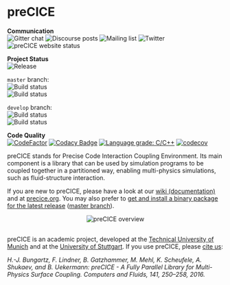 # preCICE #

**Communication**  
<a style="text-decoration: none" href="https://gitter.im/precice/Lobby" target="_blank">
    <img src="https://img.shields.io/badge/chat-on%20gitter-9c3375.svg" alt="Gitter chat">
</a>
<a style="text-decoration: none" href="https://precice.discourse.group" target="_blank">
    <img alt="Discourse posts" src="https://img.shields.io/discourse/posts?label=discourse%20QA&server=https%3A%2F%2Fprecice.discourse.group">
</a>
<a style="text-decoration: none" href="https://mailman.informatik.uni-stuttgart.de/mailman/listinfo/precice" target="_blank">
    <img src="https://img.shields.io/badge/mailing%20list-subscribe-blue.svg" alt="Mailing list">
</a>
<a style="text-decoration: none" href="https://twitter.com/preCICE_org" target="_blank">
    <img src="https://img.shields.io/badge/twitter-%40preCICE__org-1da1f2.svg" alt="Twitter">
</a>
<a style="text-decoration: none" href="https://www.precice.org/" target="_blank">
    <img src="https://img.shields.io/website-up-down-green-red/https/www.precice.org.svg?label=website" alt="preCICE website status">
</a>

**Project Status**  
<a style="text-decoration: none" href="https://github.com/precice/precice/releases/latest" target="_blank">
    <img src="https://img.shields.io/github/release/precice/precice.svg" alt="Release">
</a>

``master`` branch: <a style="text-decoration: none" href="https://travis-ci.org/precice/precice" target="_blank">    
    <img src="https://travis-ci.org/precice/precice.svg?branch=master" alt="Build status">
</a> <a style="text-decoration: none" href="https://travis-ci.org/precice/systemtests.svg?branch=master" target="_blank">    
    <img src="https://img.shields.io/travis/precice/systemtests/master.svg?label=system%20tests&style=flat" alt="Build status">
</a>

``develop`` branch: <a style="text-decoration: none" href="https://travis-ci.org/precice/precice" target="_blank">    
    <img src="https://travis-ci.org/precice/precice.svg?branch=develop" alt="Build status">
</a> <a style="text-decoration: none" href="https://travis-ci.org/precice/systemtests.svg?branch=develop" target="_blank">    
    <img src="https://img.shields.io/travis/precice/systemtests/develop.svg?label=system%20tests&style=flat" alt="Build status">
</a>

**Code Quality**  
[![CodeFactor](https://www.codefactor.io/repository/github/precice/precice/badge)](https://www.codefactor.io/repository/github/precice/precice)
[![Codacy Badge](https://api.codacy.com/project/badge/Grade/498adf8b3dcb4543b828e443396eb66c)](https://www.codacy.com/app/fsimonis/precice?utm_source=github.com&amp;utm_medium=referral&amp;utm_content=precice/precice&amp;utm_campaign=Badge_Grade)
[![Language grade: C/C++](https://img.shields.io/lgtm/grade/cpp/g/precice/precice.svg?logo=lgtm&logoWidth=18&label=lgtm%3AC%2B%2B)](https://lgtm.com/projects/g/precice/precice/context:cpp)
[![codecov](https://codecov.io/gh/precice/precice/branch/develop/graph/badge.svg)](https://codecov.io/gh/precice/precice)

preCICE stands for Precise Code Interaction Coupling Environment. Its main component is a library that can be used by simulation programs to be coupled together in a partitioned way, enabling multi-physics simulations, such as fluid-structure interaction.

If you are new to preCICE, please have a look at our [wiki (documentation)](https://github.com/precice/precice/wiki) and at [precice.org](https://www.precice.org). You may also prefer to [get and install a binary package for the latest release](https://github.com/precice/precice/releases/latest) ([master branch](https://github.com/precice/precice/tree/master)).

<div align="center" style="margin-bottom:30px">
<img src="https://www.precice.org/assets/precice_overview.png" alt="preCICE overview" style="max-height: 100%; max-width: 100%">
</div>

preCICE is an academic project, developed at the [Technical University of Munich](https://www5.in.tum.de/) and at the [University of Stuttgart](https://www.ipvs.uni-stuttgart.de/). If you use preCICE, please [cite us](https://www.precice.org/publications/):

*H.-J. Bungartz, F. Lindner, B. Gatzhammer, M. Mehl, K. Scheufele, A. Shukaev, and B. Uekermann: preCICE - A Fully Parallel Library for Multi-Physics Surface Coupling. Computers and Fluids, 141, 250–258, 2016.*
